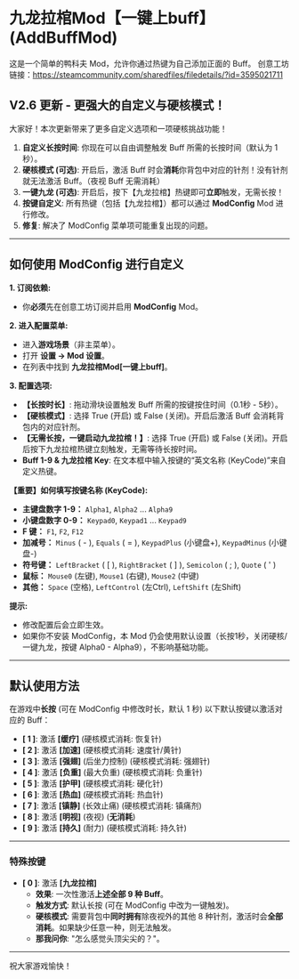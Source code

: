 # 九龙拉棺Mod【一键上buff】(AddBuffMod)

这是一个简单的鸭科夫 Mod，允许你通过热键为自己添加正面的 Buff。
创意工坊链接：https://steamcommunity.com/sharedfiles/filedetails/?id=3595021711

## V2.6 更新 - 更强大的自定义与硬核模式！

大家好！本次更新带来了更多自定义选项和一项硬核挑战功能！

1.  **自定义长按时间**: 你现在可以自由调整触发 Buff 所需的长按时间（默认为 1 秒）。
2.  **硬核模式 (可选)**: 开启后，激活 Buff 时会**消耗**你背包中对应的针剂！没有针剂就无法激活 Buff。（夜视 Buff 无需消耗）
3.  **一键九龙 (可选)**: 开启后，按下【九龙拉棺】热键即可**立即**触发，无需长按！
4.  **按键自定义**: 所有热键（包括【九龙拉棺】）都可以通过 **ModConfig** Mod 进行修改。
5.  **修复**: 解决了 ModConfig 菜单项可能重复出现的问题。

---

## 如何使用 ModConfig 进行自定义

**1. 订阅依赖:**
   * 你**必须**先在创意工坊订阅并启用 **ModConfig** Mod。

**2. 进入配置菜单:**
   * 进入**游戏场景**（非主菜单）。
   * 打开 **设置 -> Mod 设置**。
   * 在列表中找到 **九龙拉棺Mod[一键上buff]**。

**3. 配置选项:**
   * **【长按时长】**: 拖动滑块设置触发 Buff 所需的按键按住时间（0.1秒 - 5秒）。
   * **【硬核模式】**: 选择 True (开启) 或 False (关闭)。开启后激活 Buff 会消耗背包内的对应针剂。
   * **【无需长按，一键启动九龙拉棺！】**: 选择 True (开启) 或 False (关闭)。开启后按下九龙拉棺热键立刻触发，无需等待长按时间。
   * **Buff 1-9 & 九龙拉棺 Key**: 在文本框中输入按键的“英文名称 (KeyCode)”来自定义热键。

**【重要】如何填写按键名称 (KeyCode):**
* **主键盘数字 1-9：** `Alpha1`, `Alpha2` ... `Alpha9`
* **小键盘数字 0-9：** `Keypad0`, `Keypad1` ... `Keypad9`
* **F 键：** `F1`, `F2`, `F12`
* **加减号：** `Minus` ( - ), `Equals` ( = ), `KeypadPlus` (小键盘+), `KeypadMinus` (小键盘-)
* **符号键：** `LeftBracket` ( [ ), `RightBracket` ( ] ), `Semicolon` ( ; ), `Quote` ( ' )
* **鼠标：** `Mouse0` (左键), `Mouse1` (右键), `Mouse2` (中键)
* **其他：** `Space` (空格), `LeftControl` (左Ctrl), `LeftShift` (左Shift)

**提示:**
* 修改配置后会立即生效。
* 如果你不安装 ModConfig，本 Mod 仍会使用默认设置（长按1秒，关闭硬核/一键九龙，按键 Alpha0 - Alpha9），不影响基础功能。

---

## 默认使用方法

在游戏中**长按** (可在 ModConfig 中修改时长，默认 1 秒) 以下默认按键以激活对应的 Buff：

* **[ 1 ]**: 激活 **[缓疗]** (硬核模式消耗: 恢复针)
* **[ 2 ]**: 激活 **[加速]** (硬核模式消耗: 速度针/黄针)
* **[ 3 ]**: 激活 **[强翅]** (后坐力控制) (硬核模式消耗: 强翅针)
* **[ 4 ]**: 激活 **[负重]** (最大负重) (硬核模式消耗: 负重针)
* **[ 5 ]**: 激活 **[护甲]** (硬核模式消耗: 硬化针)
* **[ 6 ]**: 激活 **[热血]** (硬核模式消耗: 热血针)
* **[ 7 ]**: 激活 **[镇静]** (长效止痛) (硬核模式消耗: 镇痛剂)
* **[ 8 ]**: 激活 **[明视]** (夜视) (**无消耗**)
* **[ 9 ]**: 激活 **[持久]** (耐力) (硬核模式消耗: 持久针)

---

### 特殊按键

* **[ 0 ]**: 激活 **[九龙拉棺]**
    * **效果**: 一次性激活**上述全部 9 种 Buff**。
    * **触发方式**: 默认长按 (可在 ModConfig 中改为一键触发)。
    * **硬核模式**: 需要背包中**同时拥有**除夜视外的其他 8 种针剂，激活时会**全部消耗**。如果缺少任意一种，则无法触发。
    * **那我问你**: "怎么感觉头顶尖尖的？"。

---

祝大家游戏愉快！
